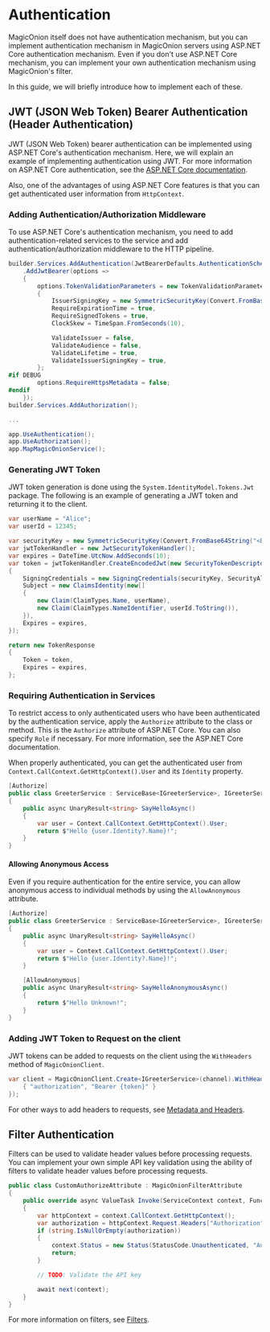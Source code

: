 # Authentication

MagicOnion itself does not have authentication mechanism, but you can implement authentication mechanism in MagicOnion servers using ASP.NET Core authentication mechanism. Even if you don't use ASP.NET Core mechanism, you can implement your own authentication mechanism using MagicOnion's filter.

In this guide, we will briefly introduce how to implement each of these.

## JWT (JSON Web Token) Bearer Authentication (Header Authentication)

JWT (JSON Web Token) bearer authentication can be implemented using ASP.NET Core's authentication mechanism. Here, we will explain an example of implementing authentication using JWT. For more information on ASP.NET Core authentication, see the [ASP.NET Core documentation](https://learn.microsoft.com/en-us/aspnet/core/security/authentication/?view=aspnetcore-9.0).

Also, one of the advantages of using ASP.NET Core features is that you can get authenticated user information from `HttpContext`.

### Adding Authentication/Authorization Middleware
To use ASP.NET Core's authentication mechanism, you need to add authentication-related services to the service and add authentication/authorization middleware to the HTTP pipeline.

```csharp
builder.Services.AddAuthentication(JwtBearerDefaults.AuthenticationScheme)
    .AddJwtBearer(options =>
    {
        options.TokenValidationParameters = new TokenValidationParameters
        {
            IssuerSigningKey = new SymmetricSecurityKey(Convert.FromBase64String("<Base64EncodedSecretKey>")),
            RequireExpirationTime = true,
            RequireSignedTokens = true,
            ClockSkew = TimeSpan.FromSeconds(10),

            ValidateIssuer = false,
            ValidateAudience = false,
            ValidateLifetime = true,
            ValidateIssuerSigningKey = true,
        };
#if DEBUG
        options.RequireHttpsMetadata = false;
#endif
    });
builder.Services.AddAuthorization();

...

app.UseAuthentication();
app.UseAuthorization();
app.MapMagicOnionService();
```

### Generating JWT Token

JWT token generation is done using the `System.IdentityModel.Tokens.Jwt` package. The following is an example of generating a JWT token and returning it to the client.

```csharp
var userName = "Alice";
var userId = 12345;

var securityKey = new SymmetricSecurityKey(Convert.FromBase64String("<Base64EncodedSecretKey>"));
var jwtTokenHandler = new JwtSecurityTokenHandler();
var expires = DateTime.UtcNow.AddSeconds(10);
var token = jwtTokenHandler.CreateEncodedJwt(new SecurityTokenDescriptor()
{
    SigningCredentials = new SigningCredentials(securityKey, SecurityAlgorithms.HmacSha256),
    Subject = new ClaimsIdentity(new[]
    {
        new Claim(ClaimTypes.Name, userName),
        new Claim(ClaimTypes.NameIdentifier, userId.ToString()),
    }),
    Expires = expires,
});

return new TokenResponse
{
    Token = token,
    Expires = expires,
};
```

### Requiring Authentication in Services

To restrict access to only authenticated users who have been authenticated by the authentication service, apply the `Authorize` attribute to the class or method. This is the `Authorize` attribute of ASP.NET Core. You can also specify `Role` if necessary. For more information, see the ASP.NET Core documentation.

When properly authenticated, you can get the authenticated user from `Context.CallContext.GetHttpContext().User` and its `Identity` property.

```csharp
[Authorize]
public class GreeterService : ServiceBase<IGreeterService>, IGreeterService
{
    public async UnaryResult<string> SayHelloAsync()
    {
        var user = Context.CallContext.GetHttpContext().User;
        return $"Hello {user.Identity?.Name}!";
    }
}
```

#### Allowing Anonymous Access

Even if you require authentication for the entire service, you can allow anonymous access to individual methods by using the `AllowAnonymous` attribute.

```csharp
[Authorize]
public class GreeterService : ServiceBase<IGreeterService>, IGreeterService
{
    public async UnaryResult<string> SayHelloAsync()
    {
        var user = Context.CallContext.GetHttpContext().User;
        return $"Hello {user.Identity?.Name}!";
    }

    [AllowAnonymous]
    public async UnaryResult<string> SayHelloAnonymousAsync()
    {
        return $"Hello Unknown!";
    }
}
```

### Adding JWT Token to Request on the client
JWT tokens can be added to requests on the client using the `WithHeaders` method of `MagicOnionClient`.

```csharp
var client = MagicOnionClient.Create<IGreeterService>(channel).WithHeaders(new Metadata {
    { "authorization", "Bearer {token}" }
});
```

For other ways to add headers to requests, see [Metadata and Headers](/unary/metadata).

## Filter Authentication
Filters can be used to validate header values before processing requests. You can implement your own simple API key validation using the ability of filters to validate header values before processing requests.

```csharp
public class CustomAuthorizeAttribute : MagicOnionFilterAttribute
{
    public override async ValueTask Invoke(ServiceContext context, Func<ServiceContext, ValueTask> next)
    {
        var httpContext = context.CallContext.GetHttpContext();
        var authorization = httpContext.Request.Headers["Authorization"];
        if (string.IsNullOrEmpty(authorization))
        {
            context.Status = new Status(StatusCode.Unauthenticated, "Authorization header is required.");
            return;
        }

        // TODO: Validate the API key

        await next(context);
    }
}
```

For more information on filters, see [Filters](/filter/).
